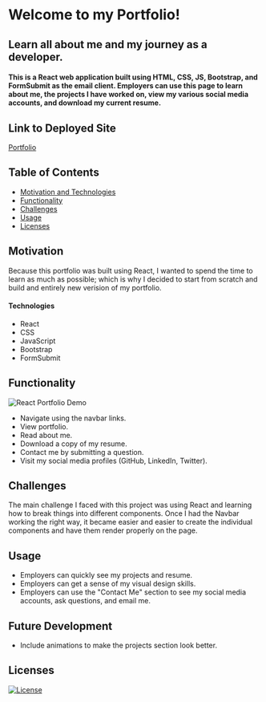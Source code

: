 # Welcome to my Portfolio!

## Learn all about me and my journey as a developer.

#### This is a React web application built using HTML, CSS, JS, Bootstrap, and FormSubmit as the email client. Employers can use this page to learn about me, the projects I have worked on, view my various social media accounts, and download my current resume.

## Link to Deployed Site

[Portfolio]()

## Table of Contents

- [Motivation and Technologies](#motivation)
- [Functionality](#functionality)
- [Challenges](#challenges)
- [Usage](#usage)
- [Licenses](#Licenses)

## Motivation

Because this portfolio was built using React, I wanted to spend the time to learn as much as possible; which is why I decided to start from scratch and build and entirely new verision of my portfolio.

#### Technologies

- React
- CSS
- JavaScript
- Bootstrap
- FormSubmit

## Functionality

![React Portfolio Demo](https://user-images.githubusercontent.com/82903201/138504912-fd6dcefd-cacb-4296-9634-a4409c82281f.gif)

- Navigate using the navbar links.
- View portfolio.
- Read about me.
- Download a copy of my resume.
- Contact me by submitting a question.
- Visit my social media profiles (GitHub, LinkedIn, Twitter).

## Challenges

The main challenge I faced with this project was using React and learning how to break things into different components. Once I had the Navbar working the right way, it became easier and easier to create the individual components and have them render properly on the page.

## Usage

- Employers can quickly see my projects and resume.
- Employers can get a sense of my visual design skills.
- Employers can use the "Contact Me" section to see my social media accounts, ask questions, and email me.

## Future Development

- Include animations to make the projects section look better.

## Licenses

[![License](https://img.shields.io/badge/License-MIT-yellow.svg)](https://opensource.org/licenses/MIT)
